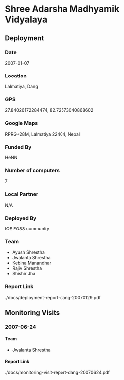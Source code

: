 # Shree Adarsha Madhyamik Vidyalaya

## Deployment

### Date 

2007-01-07

### Location

Lalmatiya, Dang

### GPS

27.84026172284474, 82.72573040868602

### Google Maps

RPRG+28M, Lalmatiya 22404, Nepal


### Funded By

HeNN

### Number of computers

7

### Local Partner

N/A

### Deployed By

IOE FOSS community

### Team

- Ayush Shrestha
- Jwalanta Shrestha
- Kebina Manandhar
- Rajiv Shrestha
- Shishir Jha

### Report Link

./docs/deployment-report-dang-20070129.pdf


## Monitoring Visits

### 2007-06-24

#### Team

- Jwalanta Shrestha

#### Report Link

./docs/monitoring-visit-report-dang-20070624.pdf
